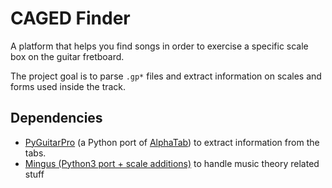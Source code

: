 # CAGED Finder

A platform that helps you find songs in order to exercise a specific scale box on the guitar fretboard.

The project goal is to parse `.gp*` files and extract information on scales and forms used inside the track.

## Dependencies
*  [PyGuitarPro](https://github.com/Perlence/PyGuitarPro) (a Python port of 
[AlphaTab](https://www.alphatab.net/documentation/)) to extract information from the tabs.
* [Mingus (Python3 port + scale additions)](https://github.com/NonSvizzero/python-mingus) to handle music theory related stuff